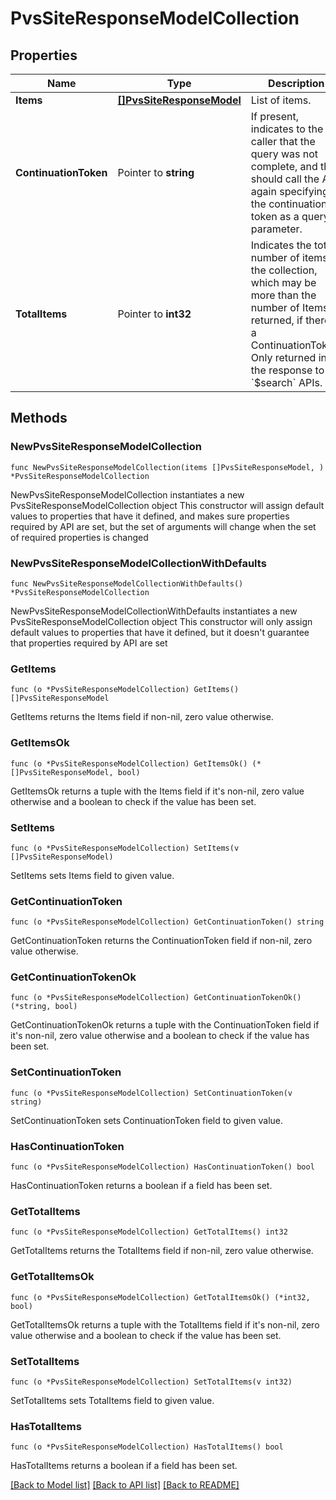 # PvsSiteResponseModelCollection

## Properties

Name | Type | Description | Notes
------------ | ------------- | ------------- | -------------
**Items** | [**[]PvsSiteResponseModel**](PvsSiteResponseModel.md) | List of items. | 
**ContinuationToken** | Pointer to **string** | If present, indicates to the caller that the query was not complete, and they should call the API again specifying the continuation token as a query parameter. | [optional] 
**TotalItems** | Pointer to **int32** | Indicates the total number of items in the collection, which may be more than the number of Items returned, if there is a ContinuationToken.  Only returned in the response to &#x60;$search&#x60; APIs. | [optional] 

## Methods

### NewPvsSiteResponseModelCollection

`func NewPvsSiteResponseModelCollection(items []PvsSiteResponseModel, ) *PvsSiteResponseModelCollection`

NewPvsSiteResponseModelCollection instantiates a new PvsSiteResponseModelCollection object
This constructor will assign default values to properties that have it defined,
and makes sure properties required by API are set, but the set of arguments
will change when the set of required properties is changed

### NewPvsSiteResponseModelCollectionWithDefaults

`func NewPvsSiteResponseModelCollectionWithDefaults() *PvsSiteResponseModelCollection`

NewPvsSiteResponseModelCollectionWithDefaults instantiates a new PvsSiteResponseModelCollection object
This constructor will only assign default values to properties that have it defined,
but it doesn't guarantee that properties required by API are set

### GetItems

`func (o *PvsSiteResponseModelCollection) GetItems() []PvsSiteResponseModel`

GetItems returns the Items field if non-nil, zero value otherwise.

### GetItemsOk

`func (o *PvsSiteResponseModelCollection) GetItemsOk() (*[]PvsSiteResponseModel, bool)`

GetItemsOk returns a tuple with the Items field if it's non-nil, zero value otherwise
and a boolean to check if the value has been set.

### SetItems

`func (o *PvsSiteResponseModelCollection) SetItems(v []PvsSiteResponseModel)`

SetItems sets Items field to given value.


### GetContinuationToken

`func (o *PvsSiteResponseModelCollection) GetContinuationToken() string`

GetContinuationToken returns the ContinuationToken field if non-nil, zero value otherwise.

### GetContinuationTokenOk

`func (o *PvsSiteResponseModelCollection) GetContinuationTokenOk() (*string, bool)`

GetContinuationTokenOk returns a tuple with the ContinuationToken field if it's non-nil, zero value otherwise
and a boolean to check if the value has been set.

### SetContinuationToken

`func (o *PvsSiteResponseModelCollection) SetContinuationToken(v string)`

SetContinuationToken sets ContinuationToken field to given value.

### HasContinuationToken

`func (o *PvsSiteResponseModelCollection) HasContinuationToken() bool`

HasContinuationToken returns a boolean if a field has been set.

### GetTotalItems

`func (o *PvsSiteResponseModelCollection) GetTotalItems() int32`

GetTotalItems returns the TotalItems field if non-nil, zero value otherwise.

### GetTotalItemsOk

`func (o *PvsSiteResponseModelCollection) GetTotalItemsOk() (*int32, bool)`

GetTotalItemsOk returns a tuple with the TotalItems field if it's non-nil, zero value otherwise
and a boolean to check if the value has been set.

### SetTotalItems

`func (o *PvsSiteResponseModelCollection) SetTotalItems(v int32)`

SetTotalItems sets TotalItems field to given value.

### HasTotalItems

`func (o *PvsSiteResponseModelCollection) HasTotalItems() bool`

HasTotalItems returns a boolean if a field has been set.


[[Back to Model list]](../README.md#documentation-for-models) [[Back to API list]](../README.md#documentation-for-api-endpoints) [[Back to README]](../README.md)


